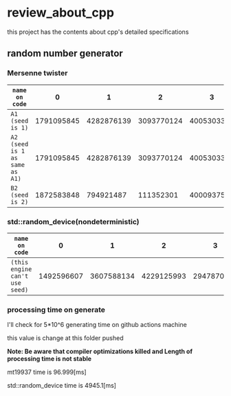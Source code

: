 # review_about_cpp

this project has the contents about cpp's 
detailed specifications

## random number generator
### Mersenne twister
 |``` name on code ```|0 | 1 | 2 | 3 | 4 | 5 | 6 | 7 | 8 | 9 | 
| ---------------------------------- |--------------- | --------------- | --------------- | --------------- | --------------- | --------------- | --------------- | --------------- | --------------- | --------------- | 
 |```A1 (seed is 1) ```| 1791095845 | 4282876139 | 3093770124 | 4005303368 | 491263 | 550290313 | 1298508491 | 4290846341 | 630311759 | 1013994432 | 
 |```A2 (seed is 1 as same as A1) ```| 1791095845 | 4282876139 | 3093770124 | 4005303368 | 491263 | 550290313 | 1298508491 | 4290846341 | 630311759 | 1013994432 | 
 |```B2 (seed is 2) ```| 1872583848 | 794921487 | 111352301 | 4000937544 | 2360782358 | 4070471979 | 1869695442 | 2081981515 | 1805465960 | 1376693511 | 
###  std::random_device(nondeterministic) 
 |```name on code```|0 | 1 | 2 | 3 | 4 | 5 | 6 | 7 | 8 | 9 | 
| --------------------- |--------------- | --------------- | --------------- | --------------- | --------------- | --------------- | --------------- | --------------- | --------------- | --------------- | 
 |``` (this engine can't use seed) ```| 1492596607 | 3607588134 | 4229125993 | 2947870341 | 1662053577 | 417606322 | 3010855497 | 541160602 | 1969721490 | 238652377 | 
### processing time on generate 
I'll check for 5*10^6 generating time on github actions machine

this value is change at this folder pushed

__Note: Be aware that compiler optimizations killed and Length of processing time is not stable__

mt19937 time is 96.999[ms]

std::random_device time is 4945.1[ms]

